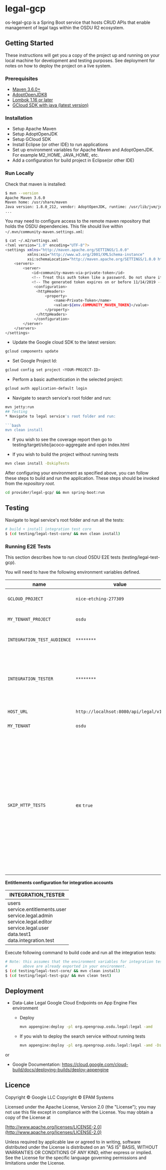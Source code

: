 # legal-gcp

os-legal-gcp is a Spring Boot service that hosts CRUD APIs that enable management of legal tags within the OSDU R2 ecosystem.

## Getting Started

These instructions will get you a copy of the project up and running on your local machine for development and testing purposes. See deployment for notes on how to deploy the project on a live system.
 
### Prerequisites
 
- [Maven 3.6.0+](https://maven.apache.org/download.cgi)
- [AdoptOpenJDK8](https://adoptopenjdk.net/)
- [Lombok 1.16 or later](https://projectlombok.org/setup/maven)
- [GCloud SDK with java (latest version)](https://cloud.google.com/sdk/docs/install)
 
### Installation

- Setup Apache Maven
- Setup AdoptOpenJDK
- Setup GCloud SDK
- Install Eclipse (or other IDE) to run applications
- Set up environment variables for Apache Maven and AdoptOpenJDK. For example M2_HOME, JAVA_HOME, etc.
- Add a configuration for build project in Eclipse(or other IDE)

### Run Locally

Check that maven is installed:

```bash
$ mvn --version
Apache Maven 3.6.0
Maven home: /usr/share/maven
Java version: 1.8.0_212, vendor: AdoptOpenJDK, runtime: /usr/lib/jvm/jdk8u212-b04/jre
...
```

You may need to configure access to the remote maven repository that holds the OSDU dependencies. This file should live within `~/.mvn/community-maven.settings.xml`:

```bash
$ cat ~/.m2/settings.xml
<?xml version="1.0" encoding="UTF-8"?>
<settings xmlns="http://maven.apache.org/SETTINGS/1.0.0"
          xmlns:xsi="http://www.w3.org/2001/XMLSchema-instance"
          xsi:schemaLocation="http://maven.apache.org/SETTINGS/1.0.0 http://maven.apache.org/xsd/settings-1.0.0.xsd">
    <servers>
        <server>
            <id>community-maven-via-private-token</id>
            <!-- Treat this auth token like a password. Do not share it with anyone, including Microsoft support. -->
            <!-- The generated token expires on or before 11/14/2019 -->
             <configuration>
              <httpHeaders>
                  <property>
                      <name>Private-Token</name>
                      <value>${env.COMMUNITY_MAVEN_TOKEN}</value>
                  </property>
              </httpHeaders>
             </configuration>
        </server>
    </servers>
</settings>
```

* Update the Google cloud SDK to the latest version:

```bash
gcloud components update
```
* Set Google Project Id:

```bash
gcloud config set project <YOUR-PROJECT-ID>
```

* Perform a basic authentication in the selected project:

```bash
gcloud auth application-default login
```

* Navigate to search service's root folder and run:

```bash
mvn jetty:run
## Testing
* Navigate to legal service's root folder and run:
 
```bash
mvn clean install   
```

* If you wish to see the coverage report then go to testing/target/site/jacoco-aggregate and open index.html

* If you wish to build the project without running tests

```bash
mvn clean install -DskipTests
```

After configuring your environment as specified above, you can follow these steps to build and run the application. These steps should be invoked from the *repository root.*

```bash
cd provider/legal-gcp/ && mvn spring-boot:run
```

## Testing

Navigate to legal service's root folder and run all the tests:

```bash
# build + install integration test core
$ (cd testing/legal-test-core/ && mvn clean install)
```

### Running E2E Tests 

This section describes how to run cloud OSDU E2E tests (testing/legal-test-gcp).

You will need to have the following environment variables defined.

| name | value | description | sensitive? | source |
| ---  | ---   | ---         | ---        | ---    |
| `GCLOUD_PROJECT` | `nice-etching-277309` | google cloud project ID | yes | - |
| `MY_TENANT_PROJECT` | `osdu` | my tenant project name | yes | - |
| `INTEGRATION_TEST_AUDIENCE` | `********` | client application ID | yes | https://console.cloud.google.com/apis/credentials |
| `INTEGRATION_TESTER` | `********` | Service account for API calls. Note: this user must have entitlements configured already | yes | https://console.cloud.google.com/iam-admin/serviceaccounts |
| `HOST_URL` | `http://localhsot:8080/api/legal/v1/` | - | yes | - |
| `MY_TENANT` | `osdu` | OSDU tenant used for testing | yes | - |
| `SKIP_HTTP_TESTS` | ex `true` | jetty server returns 403 when running locally when deployed jettyserver is not used and the app returns a 302 so just run against deployed version only when checking http -> https redirects. Use 'true' for Google Cloud Run | yes | - |

**Entitlements configuration for integration accounts**

| INTEGRATION_TESTER |
| ---  |
| users<br/>service.entitlements.user<br/>service.legal.admin<br/>service.legal.editor<br/>service.legal.user<br/>data.test1<br/>data.integration.test |

Execute following command to build code and run all the integration tests:

```bash
# Note: this assumes that the environment variables for integration tests as outlined
#       above are already exported in your environment.
$ (cd testing/legal-test-core/ && mvn clean install)
$ (cd testing/legal-test-gcp/ && mvn clean test)
```

## Deployment

* Data-Lake Legal Google Cloud Endpoints on App Engine Flex environment 
  * Deploy
    ```sh
    mvn appengine:deploy -pl org.opengroup.osdu.legal:legal -amd
    ```

  * If you wish to deploy the search service without running tests
    ```sh
    mvn appengine:deploy -pl org.opengroup.osdu.legal:legal -amd -DskipTests
    ```

or
* Google Documentation: https://cloud.google.com/cloud-build/docs/deploying-builds/deploy-appengine

## Licence
Copyright © Google LLC
Copyright © EPAM Systems
 
Licensed under the Apache License, Version 2.0 (the "License");
you may not use this file except in compliance with the License.
You may obtain a copy of the License at
 
[http://www.apache.org/licenses/LICENSE-2.0](http://www.apache.org/licenses/LICENSE-2.0)
 
Unless required by applicable law or agreed to in writing, software
distributed under the License is distributed on an "AS IS" BASIS,
WITHOUT WARRANTIES OR CONDITIONS OF ANY KIND, either express or implied.
See the License for the specific language governing permissions and
limitations under the License.